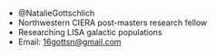 - @NatalieGottschlich
- Northwestern CIERA post-masters research fellow
- Researching LISA galactic populations
- Email: 16gottsn@gmail.com

<!---
NatalieGottschlich/NatalieGottschlich is a ✨ special ✨ repository because its `README.md` (this file) appears on your GitHub profile.
You can click the Preview link to take a look at your changes.
--->
